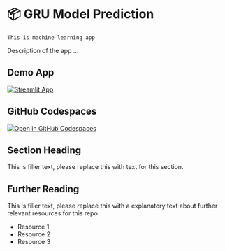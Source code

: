 # 📦 GRU Model Prediction
```
This is machine learning app 
```

Description of the app ...

## Demo App

[![Streamlit App](https://static.streamlit.io/badges/streamlit_badge_black_white.svg)](https://ev-charging-demand.streamlit.app/)

## GitHub Codespaces

[![Open in GitHub Codespaces](https://github.com/codespaces/badge.svg)](https://codespaces.new/streamlit/app-starter-kit?quickstart=1)

## Section Heading

This is filler text, please replace this with text for this section.

## Further Reading

This is filler text, please replace this with a explanatory text about further relevant resources for this repo
- Resource 1
- Resource 2
- Resource 3
